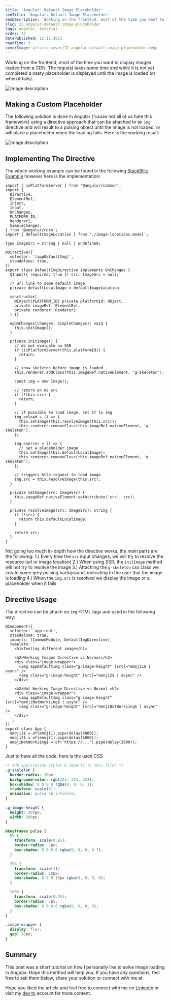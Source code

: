 ```yaml
---
title: 'Angular: Default Image Placeholder'
seoTitle: 'Angular: Default Image Placeholder'
seoDescription: 'Working on the frontend, most of the time you want to display images loaded from a CDN. The request...'
slug: 22_angular-default-image-placeholder
tags: angular, tutorial
order: 22
datePublished: 12.11.2023
readTime: 3
coverImage: article-cover/22_angular-default-image-placeholder.webp
---
```


Working on the frontend, most of the time you want to display images loaded from a CDN. The request takes some time and while it is not yet completed a nasty placeholder is displayed until the image is loaded (or when it fails).

![Image description](https://dev-to-uploads.s3.amazonaws.com/uploads/articles/pgn5rzgld8yragbu4p3b.png)

## Making a Custom Placeholder

The following solution is done in Angular ('cause not all of us hate this framework) using a directive approach that can be attached to an `img` directive and will result to a pulsing object until the image is not loaded, or will place a placeholder when the loading fails.
Here is the working result:

![Image description](https://dev-to-uploads.s3.amazonaws.com/uploads/articles/wk5twjb4r83vhtcdeyu5.gif)

## Implementing The Directive

The whole working example can be found in the following [StackBlitz Example](https://stackblitz.com/edit/stackblitz-starters-oeeyee?file=src%2Fmain.ts) however here is the implementation:

```TS
import { isPlatformServer } from '@angular/common';
import {
  Directive,
  ElementRef,
  Inject,
  Input,
  OnChanges,
  PLATFORM_ID,
  Renderer2,
  SimpleChanges,
} from '@angular/core';
import { defaultImageLocation } from './image-locations.model';

type ImageSrc = string | null | undefined;

@Directive({
  selector: '[appDefaultImg]',
  standalone: true,
})
export class DefaultImgDirective implements OnChanges {
  @Input({ required: true }) src: ImageSrc = null;

  // url link to some default image
  private defaultLocalImage = defaultImageLocation;

  constructor(
    @Inject(PLATFORM_ID) private platformId: Object,
    private imageRef: ElementRef,
    private renderer: Renderer2
  ) {}

  ngOnChanges(changes: SimpleChanges): void {
    this.initImage();
  }

  private initImage() {
    // do not evaluate on SSR
    if (isPlatformServer(this.platformId)) {
      return;
    }

    // show skeleton before image is loaded
    this.renderer.addClass(this.imageRef.nativeElement, 'g-skeleton');

    const img = new Image();

    // return on no src
    if (!this.src) {
      return;
    }

    // if possible to load image, set it to img
    img.onload = () => {
      this.setImage(this.resolveImage(this.src));
      this.renderer.removeClass(this.imageRef.nativeElement, 'g-skeleton');
    };

    img.onerror = () => {
      // Set a placeholder image
      this.setImage(this.defaultLocalImage);
      this.renderer.removeClass(this.imageRef.nativeElement, 'g-skeleton');
    };

    // triggers http request to load image
    img.src = this.resolveImage(this.src);
  }

  private setImage(src: ImageSrc) {
    this.imageRef.nativeElement.setAttribute('src', src);
  }

  private resolveImage(src: ImageSrc): string {
    if (!src) {
      return this.defaultLocalImage;
    }

    return src;
  }
}
```

Not going too much in-depth how the directive works, the main parts are the following:
1.) Every time the `src` input changes, we will try to resolve the resource (url or image location)
2.) When using SSR, the `initImage` method will not try to resolve the image
3.) Attaching the `g-skeleton` css class we create some grey pulsing background, indicating to the user that the image is loading
4.) When the `img.src` is resolved we display the image or a placeholder when it fails

## Directive Usage

The directive can be attach on `img` HTML tags and used in the following way:

```TS
@Component({
  selector: 'app-root',
  standalone: true,
  imports: [CommonModule, DefaultImgDirective],
  template: `
    <h1>Testing different image</h1>

    <h2>Working Images Directive vs Normal</h2>
    <div class="image-wrapper">
      <img appDefaultImg class="g-image-height" [src]="emoji1$ | async" />
      <img class="g-image-height" [src]="emoji2$ | async" />
    </div>

    <h2>Not Working Image Directive vs Normal <h2>
    <div class="image-wrapper">
      <img appDefaultImg class="g-image-height" [src]="emojiNotWorkiing$ | async" />
      <img class="g-image-height" [src]="emojiNotWorkiing$ | async"  />
    </div>
  `,
})
export class App {
  emoji1$ = of(emoji1).pipe(delay(3000));
  emoji2$ = of(emoji1).pipe(delay(6000));
  emojiNotWorkiing$ = of('https://...').pipe(delay(3000));
}

```

Just to have all the code, here is the used CSS

```CSS
/* Add application styles & imports to this file! */
.g-skeleton {
  border-radius: 10px;
  background-color: rgb(224, 224, 224);
  box-shadow: 0 0 0 0 rgba(0, 0, 0, 1);
  transform: scale(1);
  animation: pulse 2s infinite;
}

.g-image-height {
  height: 200px;
  width: 200px;
}

@keyframes pulse {
  0% {
    transform: scale(0.95);
    border-radius: 2px;
    box-shadow: 0 0 0 0 rgba(0, 0, 0, 0.7);
  }

  70% {
    transform: scale(1);
    border-radius: 10px;
    box-shadow: 0 0 0 10px rgba(0, 0, 0, 0);
  }

  100% {
    transform: scale(0.95);
    border-radius: 2px;
    box-shadow: 0 0 0 0 rgba(0, 0, 0, 0);
  }
}

.image-wrapper {
  display: flex;
  gap: 16px;
}

```

## Summary

This post was a short tutorial on how I personally like to solve image loading in Angular. Hope this method will help you. If you have any questions, feel free to ask them below, share your solution or connect with me at:

Hope you liked the article and feel free to connect with me on [LinkedIn](https://www.linkedin.com/in/eduard-krivanek) or visit my [dev.to](https://dev.to/krivanek06) account for more content.
